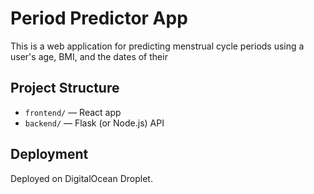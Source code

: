 # Period Predictor App

This is a web application for predicting menstrual cycle periods using a user's age, BMI, and the dates of their 

## Project Structure

- `frontend/` — React app
- `backend/` — Flask (or Node.js) API

## Deployment

Deployed on DigitalOcean Droplet.
